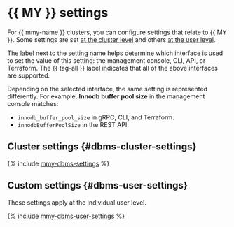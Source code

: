 # {{ MY }} settings

For {{ mmy-name }} clusters, you can configure settings that relate to {{ MY }}. Some settings are set [at the cluster level](#dbms-cluster-settings) and others [at the user level](#dbms-user-settings).

The label next to the setting name helps determine which interface is used to set the value of this setting: the management console, CLI, API, or Terraform. The {{ tag-all }} label indicates that all of the above interfaces are supported.

Depending on the selected interface, the same setting is represented differently. For example, **Innodb buffer pool size** in the management console matches:

- `innodb_buffer_pool_size` in gRPC, CLI, and Terraform.
- `innodbBufferPoolSize` in the REST API.

## Cluster settings {#dbms-cluster-settings}

{% include [mmy-dbms-settings](../../_includes/mdb/mmy-dbms-settings.md) %}

## Custom settings {#dbms-user-settings}

These settings apply at the individual user level.

{% include [mmy-dbms-user-settings](../../_includes/mdb/mmy-dbms-user-settings.md) %}

